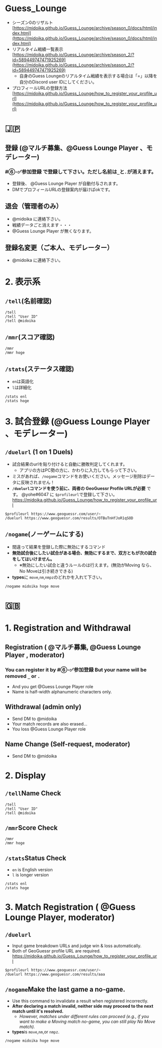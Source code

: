# Guess_Lounge
- シーズン0のリザルト[https://midoika.github.io/Guess_Lounge/archive/season_0/docs/html/index.html](https://midoika.github.io/Guess_Lounge/archive/season_0/docs/html/index.html)
- リアルタイム戦績一覧表示[https://midoika.github.io/Guess_Lounge/archive/season_2/?id=589449747471925269](https://midoika.github.io/Guess_Lounge/archive/season_2/?id=589449747471925269)
  - 自身のGuess Loungeのリアルタイム戦績を表示する場合は「=」以降を自分のDiscord user IDにしてください。
- プロフィールURLの登録方法 [https://midoika.github.io/Guess_Lounge/how_to_register_your_profile_url](https://midoika.github.io/Guess_Lounge/how_to_register_your_profile_url)

# 🇯🇵
## 登録 (@マルチ募集、@Guess Lounge Player 、モデレーター)
###  #⑥-✅参加登録 で登録して下さい。ただし名前は`_`と`.`が消えます。
- 登録後、 @Guess Lounge Player  が自動付与されます。
- DMでプロフィールURLの登録案内が届けばokです。
## 退会（管理者のみ）
- @midoika に連絡下さい。
- 戦績データごと消えます・・・
- @Guess Lounge Player が無くなります。
## 登録名変更（ご本人、モデレーター）
- @midoika に連絡下さい。
# 2. 表示系
## `/tell`(名前確認)
```
/tell
/tell "User ID"
/tell @midoika
```
## `/mmr`(スコア確認)
```
/mmr
/mmr hoge
```
## `/stats`(ステータス確認)
- `en`は英語化
- `l`は詳細化
```
/stats enl
/stats hoge
```

# 3. 試合登録 (@Guess Lounge Player 、モデレーター)
## `/duelurl` (1 on 1 Duels)
- 試合結果のurlを貼り付けると自動に勝敗判定してくれます。
  - アプリの方はPC勢の方に、かわりに入力してもらって下さい。
- ミスがあれば、`/nogame`コマンドをお使いください。メッセージ削除はデータに反映されません！
- **`/duelurl`コマンドを使う前に、両者の GeoGuessr Profile URLが必要** です。 @yohe#6047 に `$profileurl`で登録して下さい。
https://midoika.github.io/Guess_Lounge/how_to_register_your_profile_url
```
$profileurl https://www.geoguessr.com/user/~
/duelurl https://www.geoguessr.com/results/OTBuTnHfJoR1qSOD
```

## `/nogame`(ノーゲームにする)
- 間違って結果を登録した際に無効にするコマンド
- **無効試合後にしたい試合がある場合、無効にするまで、双方ともが次の試合をしてはいけません。**
  - ※無効にしたい試合と違うルールのは行えます。(無効がMoving なら、No Moveは引き続きできる)
- **types**に `move`,`nm`,`nmpz`のどれかを入れて下さい。
```
/nogame midoika hoge move
```

# 🇬🇧
# 1. Registration and Withdrawal
## Registration ( @マルチ募集, @Guess Lounge Player , moderator)
### You can register it by   #⑥-✅参加登録  But your name will be removed `_` or `.` 
- And you get @Guess Lounge Player role
- Name is half-width alphanumeric characters only.

## Withdrawal (admin only)
- Send DM to @midoika 
- Your match records are also erased...
- You loss @Guess Lounge Player role
## Name Change (Self-request, moderator)
- Send DM to @midoika 

# 2. Display
## `/tell`Name Check
```
/tell
/tell "User ID"
/tell @midoika
```
## `/mmr`Score Check
```
/mmr
/mmr hoge
```
## `/stats`Status Check
- `en` is English version
- `l` is longer version
```
/stats enl
/stats hoge
```
# 3. Match Registration ( @Guess Lounge Player, moderator)
## `/duelurl` 
- Input game breakdown URLs and judge win & loss automatically.
- Both of GeoGuessr profile URL are required.
https://midoika.github.io/Guess_Lounge/how_to_register_your_profile_url

```
$profileurl https://www.geoguessr.com/user/~
/duelurl https://www.geoguessr.com/results/aaa
```

## `/nogame`Make the last game a no-game. 
- Use this command to invalidate a result when registered incorrectly.
- **After declaring a match invalid, neither side may proceed to the next match until it's resolved.**
  - *However, matches under different rules can proceed (e.g., if you want to make a Moving match no-game, you can still play No Move match).*
- **types**is `move`,`nm`,or `nmpz`.
```
/nogame midoika hoge move
```
